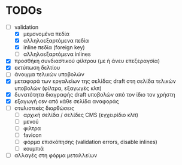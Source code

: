 # TODOs

- [ ] validation
  - [x] μεμονομένα πεδία
  - [x] αλληλοεξαρτόμενα πεδία
  - [x] inline πεδία (foreign key)
  - [ ] αλληλοεξαρτόμενα inlines
- [x] προσθήκη συνδιαστικού φίλτρου (με ή άνευ επεξεραγσία)
- [x] εκτύπωση δελτίου
- [ ] άνοιγμα τελικών υποβολών
- [x] μεταφορά των εργαλείων της σελίδας draft στη σελίδα τελικών υποβολών (φίλτρα, εξαγωγές κλπ)
- [x] δυνατότητα διαγραφής draft υποβολών από τον ίδιο τον χρήστη
- [x] εξαγωγή csv από κάθε σελίδα αναφοράς
- [ ] στυλιστικές διορθώσεις
  - [ ] αρχική σελίδα / σελίδες CMS (εγχειρίδιο κλπ)
  - [ ] μενού
  - [ ] φιλτρα
  - [ ] favicon
  - [ ] φόρμα επισκόπησης (validation errors, disable inlines)
  - [ ] κουμπιά
- [ ] αλλαγές στη φόρμα μεταλλείων
